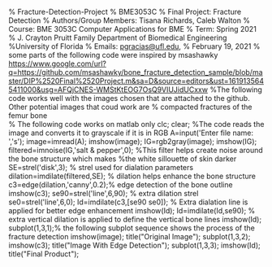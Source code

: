 % Fracture-Detection-Project
% BME3053C
% Final Project: Fracture Detection 
% Authors/Group Members: Tisana Richards, Caleb Walton
% Course: BME 3053C Computer Applications for BME
% Term: Spring 2021
% J. Crayton Pruitt Family Department of Biomedical Engineering
%University of Florida
% Emails: pgracias@ufl.edu, 
% February 19, 2021
% some parts of the following code were inspired by msashawky https://www.google.com/url?q=https://github.com/msashawky/bone_fracture_detection_sample/blob/master/DIP%2520Final%2520Project.m&sa=D&source=editors&ust=1619135645411000&usg=AFQjCNES-WMStKtEOG7OsQ9VIUJidUCxxw
%The following code works well with the images chosen that are attached to the github. Other potential images that coud work are
% compacted fractures of the femur bone\
% The following code works on matlab only
clc; clear;
%The code reads the image and converts it to grayscale if it is in RGB
A=input('Enter file name: ','s');
image=imread(A);
imshow(image);
IG=rgb2gray(image); 
imshow(IG);
filtered=imnoise(IG,'salt & pepper',0);
%This filter helps create noise around the bone structure which makes
%the white sillouette of skin darker
SE=strel('disk',3);
% strel used for dialation parameters
dilation=imdilate(filtered,SE); % dilation helps enhance the bone structure
c3=edge(dilation,'canny',0.2);% edge detection of the bone outline
imshow(c3);
se90=strel('line',6,90); % extra dilation strel
se0=strel('line',6,0);
Id=imdilate(c3,[se90 se0]); %  Extra dialation line is applied for better edge enhancement
imshow(Id);
Id=imdilate(Id,se90); % extra vertical dilation is applied to define the vertical bone lines
imshow(Id);
subplot(1,3,1);% the following subplot sequence shows the process of the fracture detection
imshow(image);
title("Original Image");
subplot(1,3,2);
imshow(c3);
title("Image With Edge Detection");
subplot(1,3,3);
imshow(Id);
title("Final Product");
